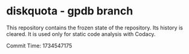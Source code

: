 # diskquota - gpdb branch

This repository contains the frozen state of the repository.
Its history is cleared. It is used only for static code
analysis with Codacy.

Commit Time: 1734547175